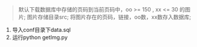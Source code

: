 > 默认下载数据库中存储的页码到当前页码中，oo >= 150 , xx <= 30 的图片;
> 图片存储目录src;
> 将图片存在的页码，链接，oo数，xx数存入数据库;

1. 导入conf目录下data.sql
2. 运行python getImg.py